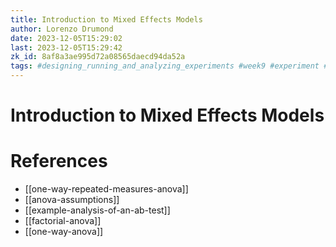 ```yaml
---
title: Introduction to Mixed Effects Models
author: Lorenzo Drumond
date: 2023-12-05T15:29:02
last: 2023-12-05T15:29:42
zk_id: 8af8a3ae995d72a08565daecd94da52a
tags: #designing_running_and_analyzing_experiments #week9 #experiment #generalized #regression #linear_model #coursera #rlang #within_subjects #design #theory #test #mixed #statistics
---
```



# Introduction to Mixed Effects Models

# References
- [[one-way-repeated-measures-anova]]
- [[anova-assumptions]]
- [[example-analysis-of-an-ab-test]]
- [[factorial-anova]]
- [[one-way-anova]]
